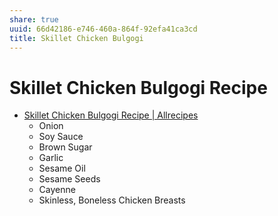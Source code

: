 ```yaml
---
share: true
uuid: 66d42186-e746-460a-864f-92efa41ca3cd
title: Skillet Chicken Bulgogi
---
```

# Skillet Chicken Bulgogi Recipe
*   [Skillet Chicken Bulgogi Recipe | Allrecipes](https://www.allrecipes.com/recipe/240400/skillet-chicken-bulgogi/)
    *   Onion
    *   Soy Sauce
    *   Brown Sugar
    *   Garlic
    *   Sesame Oil
    *   Sesame Seeds
    *   Cayenne
    *   Skinless, Boneless Chicken Breasts